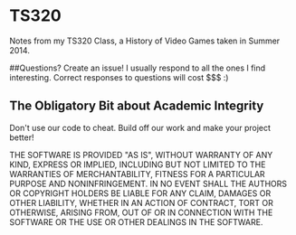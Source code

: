 TS320
=====

Notes from my TS320 Class, a History of Video Games taken in Summer 2014.

##Questions?
Create an issue! I usually respond to all the ones I find interesting. Correct responses to questions will cost $$$ :)

## The Obligatory Bit about Academic Integrity ##
Don't use our code to cheat. Build off our work and make your project better!

THE SOFTWARE IS PROVIDED "AS IS", WITHOUT WARRANTY OF ANY KIND, EXPRESS OR
IMPLIED, INCLUDING BUT NOT LIMITED TO THE WARRANTIES OF MERCHANTABILITY,
FITNESS FOR A PARTICULAR PURPOSE AND NONINFRINGEMENT. IN NO EVENT SHALL THE
AUTHORS OR COPYRIGHT HOLDERS BE LIABLE FOR ANY CLAIM, DAMAGES OR OTHER
LIABILITY, WHETHER IN AN ACTION OF CONTRACT, TORT OR OTHERWISE, ARISING FROM,
OUT OF OR IN CONNECTION WITH THE SOFTWARE OR THE USE OR OTHER DEALINGS IN
THE SOFTWARE.
